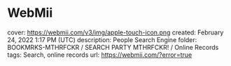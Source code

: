 # WebMii

cover: https://webmii.com/v3/img/apple-touch-icon.png
created: February 24, 2022 1:17 PM (UTC)
description: People Search Engine
folder: BOOKMRKS-MTHRFCKR / SEARCH PARTY MTHRFCKR! / Online Records
tags: Search, online records
url: https://webmii.com/?error=true